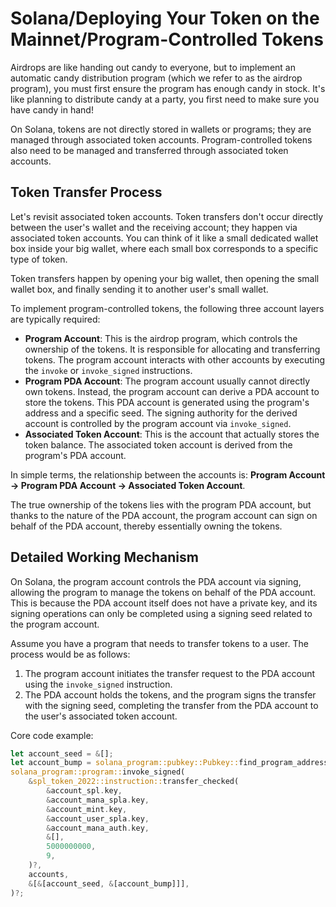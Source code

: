 # Solana/Deploying Your Token on the Mainnet/Program-Controlled Tokens

Airdrops are like handing out candy to everyone, but to implement an automatic candy distribution program (which we refer to as the airdrop program), you must first ensure the program has enough candy in stock. It's like planning to distribute candy at a party, you first need to make sure you have candy in hand!

On Solana, tokens are not directly stored in wallets or programs; they are managed through associated token accounts. Program-controlled tokens also need to be managed and transferred through associated token accounts.

## Token Transfer Process

Let's revisit associated token accounts. Token transfers don't occur directly between the user's wallet and the receiving account; they happen via associated token accounts. You can think of it like a small dedicated wallet box inside your big wallet, where each small box corresponds to a specific type of token.

Token transfers happen by opening your big wallet, then opening the small wallet box, and finally sending it to another user's small wallet.

To implement program-controlled tokens, the following three account layers are typically required:

* **Program Account**: This is the airdrop program, which controls the ownership of the tokens. It is responsible for allocating and transferring tokens. The program account interacts with other accounts by executing the `invoke` or `invoke_signed` instructions.
* **Program PDA Account**: The program account usually cannot directly own tokens. Instead, the program account can derive a PDA account to store the tokens. This PDA account is generated using the program's address and a specific seed. The signing authority for the derived account is controlled by the program account via `invoke_signed`.
* **Associated Token Account**: This is the account that actually stores the token balance. The associated token account is derived from the program's PDA account.

In simple terms, the relationship between the accounts is: **Program Account -> Program PDA Account -> Associated Token Account**.

The true ownership of the tokens lies with the program PDA account, but thanks to the nature of the PDA account, the program account can sign on behalf of the PDA account, thereby essentially owning the tokens.

## Detailed Working Mechanism

On Solana, the program account controls the PDA account via signing, allowing the program to manage the tokens on behalf of the PDA account. This is because the PDA account itself does not have a private key, and its signing operations can only be completed using a signing seed related to the program account.

Assume you have a program that needs to transfer tokens to a user. The process would be as follows:

1. The program account initiates the transfer request to the PDA account using the `invoke_signed` instruction.
2. The PDA account holds the tokens, and the program signs the transfer with the signing seed, completing the transfer from the PDA account to the user's associated token account.

Core code example:

```rs
let account_seed = &[];
let account_bump = solana_program::pubkey::Pubkey::find_program_address(&[account_seed], account_mana.key).1;
solana_program::program::invoke_signed(
    &spl_token_2022::instruction::transfer_checked(
        &account_spl.key,
        &account_mana_spla.key,
        &account_mint.key,
        &account_user_spla.key,
        &account_mana_auth.key,
        &[],
        5000000000,
        9,
    )?,
    accounts,
    &[&[account_seed, &[account_bump]]],
)?;
